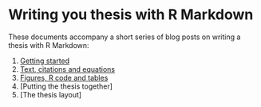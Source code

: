 # Writing you thesis with R Markdown

These documents accompany a short series of blog posts on writing a thesis with R Markdown: 

1. [Getting started](https://rosannavanhespenresearch.wordpress.com/2016/02/03/writing-your-thesis-with-r-markdown-1-getting-started/) 
2. [Text, citations and equations](https://rosannavanhespenresearch.wordpress.com/2016/02/17/writing-your-thesis-with-rmarkdown-2-making-a-chapter/)
3. [Figures, R code and tables](https://rosannavanhespenresearch.wordpress.com/2016/03/18/writing-your-thesis-with-r-markdown-3-figures-r-code-and-tables/)
4. [Putting the thesis together]
5. [The thesis layout]


